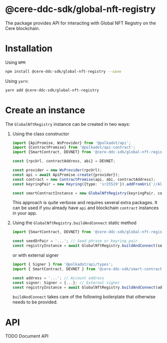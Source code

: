 # @cere-ddc-sdk/global-nft-registry

The package provides API for interacting with Global NFT Registry on the Cere blockchain.

# Installation

Using `NPM`:

```bash
npm install @cere-ddc-sdk/global-nft-registry --save
```

Using `yarn`:

```bash
yarn add @cere-ddc-sdk/global-nft-registry
```

# Create an instance

The `GlobalNftRegistry` instance can be created in two ways:

1.  Using the class constructor

    ```ts
    import {ApiPromise, WsProvider} from '@polkadot/api';
    import {ContractPromise} from '@polkadot/api-contract';
    import {SmartContract, DEVNET} from '@cere-ddc-sdk/global-nft-registry';

    const {rpcUrl, contractAddress, abi} = DEVNET;

    const provider = new WsProvider(rpcUrl);
    const api = await ApiPromise.create({provider});
    const contract = new ContractPromise(api, abi, contractAddress);
    const keyringPair = new Keyring({type: 'sr25519'}).addFromUri('//Alice');

    const smartContractInstance = new GlobalNftRegistry(keyringPair, contract);
    ```

    This approach is quite verbose and requires several extra packages. It can be used if you already have `api` and blockchain `contract` instances in your app.

2.  Using the `GlobalNftRegistry.buildAndConnect` static method

    ```ts
    import {SmartContract, DEVNET} from '@cere-ddc-sdk/global-nft-registry';

    const seedOrPair = '...'; // Seed phrase or keyring pair
    const registryInstance = await GlobalNftRegistry.buildAndConnect(seedOrPair, DEVNET);
    ```

    or with external signer

    ```ts
    import { Signer } from '@polkadot/api/types';
    import { SmartContract, DEVNET } from '@cere-ddc-sdk/smart-contract';

    const address = '...'; // Account address
    const signer: Signer = {...}: // External signer
    const registryInstance = await GlobalNftRegistry.buildAndConnect(address, DEVNET, signer);
    ```

    `buildAndConnect` takes care of the following boilerplate that otherwise needs to be provided.

# API

TODO Document API